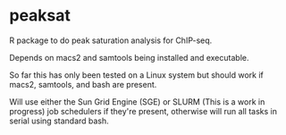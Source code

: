 # peaksat
R package to do peak saturation analysis for ChIP-seq.

Depends on macs2 and samtools being installed and executable.

So far this has only been tested on a Linux system but should work if macs2, samtools, and bash are present.

Will use either the Sun Grid Engine (SGE) or SLURM (This is a work in progress) job schedulers if they're present, otherwise will run all tasks in serial using standard bash.
